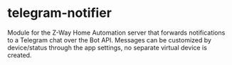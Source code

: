# telegram-notifier

Module for the Z-Way Home Automation server that forwards notifications to a Telegram chat over the Bot API. Messages can be customized by device/status through the app settings, no separate virtual device is created.
